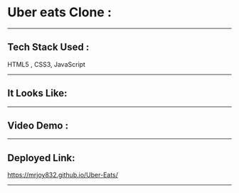 # Uber eats Clone :
---

## Tech Stack Used :
HTML5 , CSS3, JavaScript

---

## It Looks Like:

---

## Video Demo :

---

## Deployed Link:
https://mrjoy832.github.io/Uber-Eats/

---